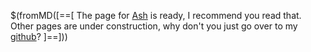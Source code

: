$(fromMD([==[
The page for [Ash](ash.html) is ready, I recommend you read that.
Other pages are under construction, why don't you just go over to my [github](https://www.github.com/Luca-spopo)?
]==]))